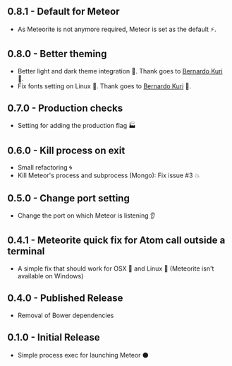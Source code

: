 ## 0.8.1 - Default for Meteor
* As Meteorite is not anymore required, Meteor is set as the default :zap:.

## 0.8.0 - Better theming
* Better light and dark theme integration :lipstick:. Thank goes to [Bernardo Kuri](https://github.com/bkuri) :clap:.
* Fix fonts setting on Linux :penguin:. Thank goes to [Bernardo Kuri](https://github.com/bkuri) :clap:.

## 0.7.0 - Production checks
* Setting for adding the production flag :factory:

## 0.6.0 - Kill process on exit
* Small refactoring :cyclone:
* Kill Meteor's process and subprocess (Mongo): Fix issue #3 :boom:

## 0.5.0 - Change port setting
* Change the port on which Meteor is listening :ear:

## 0.4.1 - Meteorite quick fix for Atom call outside a terminal
* A simple fix that should work for OSX :apple: and Linux :penguin: (Meteorite isn't available on Windows)

## 0.4.0 - Published Release
* Removal of Bower dependencies

## 0.1.0 - Initial Release
* Simple process exec for launching Meteor :black_circle:  

